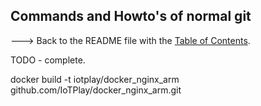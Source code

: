 ## Commands and Howto's of normal git

---> Back to the README file with the [Table of Contents](../README.md).

TODO - complete.

docker build -t iotplay/docker_nginx_arm github.com/IoTPlay/docker_nginx_arm.git
